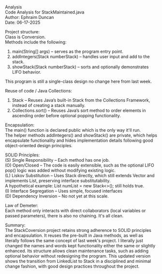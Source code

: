 Analysis  
Code Analysis for StackMaintained.java  
Author: Ephraim Duncan  
Date: 06-17-2025  

Project structure:  
Class is Conversion.  
Methods include the following:  
  1. main(String[] args) – serves as the program entry point.  
  2. addIntegers(Stack<Integer> numberStack) – handles user input and add to the stack.  
  3. showStack(Stack<Integer> numberStack) – sorts and optionally demonstrates LIFO behavior.  

This program is still a single-class design no change here from last week.  

Reuse of code / Java Collections:  
  1. Stack<Integer> – Reuses Java’s built-in Stack from the Collections Framework, instead of creating a stack manually.  
  2. Collections.sort() – Reuses Java’s sort method to order elements in ascending order before optional popping functionality.  

Encapsulation:  
The main() function is declared public which is the only way it'll run.  
The helper methods addIntegers() and showStack() are private, which helps encapsulate functionality and hides implementation details following good object-oriented design principles.  

SOLID Principles:  
(S) Single Responsibility – Each method has one job.  
(O) Open/Closed – The code is easily extensible, such as the optional LIFO pop() logic was added without modifying existing logic.  
(L) Liskov Substitution – Uses Stack<Integer> directly, which still extends Vector and implements List, preserving interface substitutability.  
    A hypothetical example: List<Integer> numList = new Stack<>(); still holds true.  
(I) Interface Segregation – Uses simple, focused interfaces  
(D) Dependency Inversion – No not yet at this scale.  

Law of Demeter:  
Each method only interacts with direct collaborators (local variables or passed parameters), there is also no chaining. It's all clean. 

Summary:  
The StackCoversion project retains strong adherence to SOLID principles and encapsulation. It reuses the pre-built in Java methods, as well as literally follows the same concept of last week's project. I literally just changed the names and words kept functionality either the same or slightly enhanced.
Its structure allows clean maintenance tasks, such as adding optional behavior without redesigning the program. This updated version shows the transition from LinkedList to Stack in a disciplined and minimal change fashion, with good design practices throughout the project.
